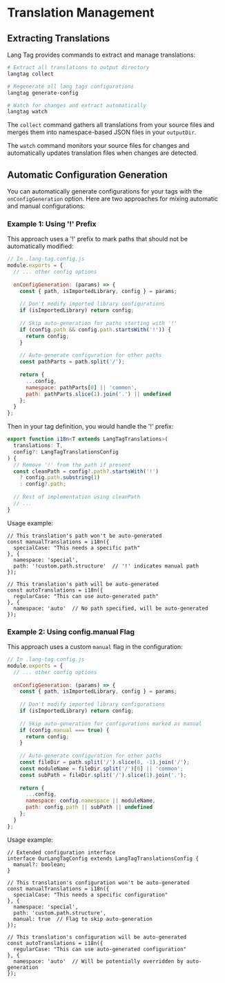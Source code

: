 # Translation Management

## Extracting Translations

Lang Tag provides commands to extract and manage translations:

```bash
# Extract all translations to output directory
langtag collect

# Regenerate all lang tags configurations
langtag generate-config

# Watch for changes and extract automatically
langtag watch
```

The `collect` command gathers all translations from your source files and merges them into namespace-based JSON files in your `outputDir`.

The `watch` command monitors your source files for changes and automatically updates translation files when changes are detected.

## Automatic Configuration Generation

You can automatically generate configurations for your tags with the `onConfigGeneration` option. Here are two approaches for mixing automatic and manual configurations:

### Example 1: Using '!' Prefix

This approach uses a '!' prefix to mark paths that should not be automatically modified:

```js
// In .lang-tag.config.js
module.exports = {
  // ... other config options
  
  onConfigGeneration: (params) => {
    const { path, isImportedLibrary, config } = params;
    
    // Don't modify imported library configurations
    if (isImportedLibrary) return config;
    
    // Skip auto-generation for paths starting with '!'
    if (config.path && config.path.startsWith('!')) {
      return config;
    }
    
    // Auto-generate configuration for other paths
    const pathParts = path.split('/');
    
    return {
      ...config,
      namespace: pathParts[0] || 'common',
      path: pathParts.slice(1).join('.') || undefined
    };
  }
};
```

Then in your tag definition, you would handle the '!' prefix:

```ts
export function i18n<T extends LangTagTranslations>(
  translations: T,
  config?: LangTagTranslationsConfig
) {
  // Remove '!' from the path if present
  const cleanPath = config?.path?.startsWith('!') 
    ? config.path.substring(1) 
    : config?.path;
  
  // Rest of implementation using cleanPath
  // ...
}
```

Usage example:

```tsx
// This translation's path won't be auto-generated
const manualTranslations = i18n({
  specialCase: "This needs a specific path"
}, { 
  namespace: 'special',
  path: '!custom.path.structure'  // '!' indicates manual path
});

// This translation's path will be auto-generated
const autoTranslations = i18n({
  regularCase: "This can use auto-generated path"
}, { 
  namespace: 'auto'  // No path specified, will be auto-generated
});
```

### Example 2: Using config.manual Flag

This approach uses a custom `manual` flag in the configuration:

```js
// In .lang-tag.config.js
module.exports = {
  // ... other config options
  
  onConfigGeneration: (params) => {
    const { path, isImportedLibrary, config } = params;
    
    // Don't modify imported library configurations
    if (isImportedLibrary) return config;
    
    // Skip auto-generation for configurations marked as manual
    if (config.manual === true) {
      return config;
    }
    
    // Auto-generate configuration for other paths
    const fileDir = path.split('/').slice(0, -1).join('/');
    const moduleName = fileDir.split('/')[0] || 'common';
    const subPath = fileDir.split('/').slice(1).join('.');
    
    return {
      ...config,
      namespace: config.namespace || moduleName,
      path: config.path || subPath || undefined
    };
  }
};
```

Usage example:

```tsx
// Extended configuration interface
interface OurLangTagConfig extends LangTagTranslationsConfig {
  manual?: boolean;
}

// This translation's configuration won't be auto-generated
const manualTranslations = i18n({
  specialCase: "This needs a specific configuration"
}, { 
  namespace: 'special',
  path: 'custom.path.structure',
  manual: true  // Flag to skip auto-generation
});

// This translation's configuration will be auto-generated
const autoTranslations = i18n({
  regularCase: "This can use auto-generated configuration"
}, { 
  namespace: 'auto'  // Will be potentially overridden by auto-generation
});
``` 